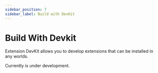 ```yaml
---
sidebar_position: 7
sidebar_label: Build with DevKit
---
```


# Build With Devkit

Extension DevKit allows you to develop extensions that can be installed in any worlds.

Currently is under development.